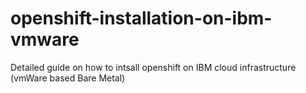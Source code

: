 # openshift-installation-on-ibm-vmware
Detailed guide on how to intsall openshift on IBM cloud infrastructure (vmWare based Bare Metal)
